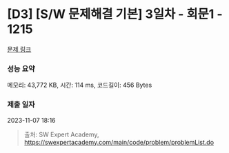 # [D3] [S/W 문제해결 기본] 3일차 - 회문1 - 1215 

[문제 링크](https://swexpertacademy.com/main/code/problem/problemDetail.do?contestProbId=AV14QpAaAAwCFAYi) 

### 성능 요약

메모리: 43,772 KB, 시간: 114 ms, 코드길이: 456 Bytes

### 제출 일자

2023-11-07 18:16



> 출처: SW Expert Academy, https://swexpertacademy.com/main/code/problem/problemList.do